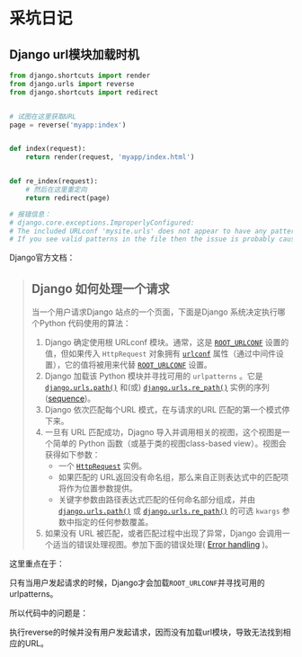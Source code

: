 # 采坑日记

## Django url模块加载时机

```python
from django.shortcuts import render
from django.urls import reverse
from django.shortcuts import redirect


# 试图在这里获取URL
page = reverse('myapp:index')


def index(request):
    return render(request, 'myapp/index.html')


def re_index(request):
    # 然后在这里重定向
    return redirect(page)

# 报错信息：
# django.core.exceptions.ImproperlyConfigured: 
# The included URLconf 'mysite.urls' does not appear to have any patterns in it. 
# If you see valid patterns in the file then the issue is probably caused by a circular import.
```

Django官方文档：

> ## Django 如何处理一个请求
>
> 当一个用户请求Django 站点的一个页面，下面是Django 系统决定执行哪个Python 代码使用的算法：
>
> 1. Django 确定使用根 URLconf 模块。通常，这是 [`ROOT_URLCONF`](../../ref/settings.html#std:setting-ROOT_URLCONF) 设置的值，但如果传入 `HttpRequest` 对象拥有 [`urlconf`](../../ref/request-response.html#django.http.HttpRequest.urlconf) 属性（通过中间件设置），它的值将被用来代替 [`ROOT_URLCONF`](../../ref/settings.html#std:setting-ROOT_URLCONF) 设置。
> 2. Django 加载该 Python 模块并寻找可用的 `urlpatterns` 。它是 [`django.urls.path()`](../../ref/urls.html#django.urls.path) 和(或) [`django.urls.re_path()`](../../ref/urls.html#django.urls.re_path) 实例的序列([sequence](https://docs.python.org/3/glossary.html#term-sequence))。
> 3. Django 依次匹配每个URL 模式，在与请求的URL 匹配的第一个模式停下来。
> 4. 一旦有 URL 匹配成功，Djagno 导入并调用相关的视图，这个视图是一个简单的 Python 函数（或基于类的视图class-based view）。视图会获得如下参数：
>    - 一个 [`HttpRequest`](../../ref/request-response.html#django.http.HttpRequest) 实例。
>    - 如果匹配的 URL返回没有命名组，那么来自正则表达式中的匹配项将作为位置参数提供。
>    - 关键字参数由路径表达式匹配的任何命名部分组成，并由 [`django.urls.path()`](../../ref/urls.html#django.urls.path) 或 [`django.urls.re_path()`](../../ref/urls.html#django.urls.re_path) 的可选 `kwargs` 参数中指定的任何参数覆盖。
> 5. 如果没有 URL 被匹配，或者匹配过程中出现了异常，Django 会调用一个适当的错误处理视图。参加下面的错误处理( [Error handling](#error-handling) )。

这里重点在于：

只有当用户发起请求的时候，Django才会加载`ROOT_URLCONF`并寻找可用的urlpatterns。

所以代码中的问题是：

执行reverse的时候并没有用户发起请求，因而没有加载url模块，导致无法找到相应的URL。